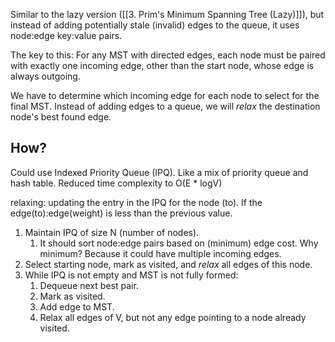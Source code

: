 Similar to the lazy version ([[3. Prim's Minimum Spanning Tree (Lazy)]]), but instead of adding potentially stale (invalid) edges to the queue, it uses node:edge key:value pairs.

The key to this: For any MST with directed edges, each node must be paired with exactly one incoming edge, other than the start node, whose edge is always outgoing.

We have to determine which incoming edge for each node to select for the final MST.
Instead of adding edges to a queue, we will *relax* the destination node's best found edge.
## How?
Could use Indexed Priority Queue (IPQ). Like a mix of priority queue and hash table. 
Reduced time complexity to O(E * logV)

relaxing: updating the entry in the IPQ for the node (to). If the edge(to):edge(weight) is less than the previous value.

1. Maintain IPQ of size N (number of nodes).
	1. It should sort node:edge pairs based on (minimum) edge cost. Why minimum? Because it could have multiple incoming edges.
2. Select starting node, mark as visited, and *relax* all edges of this node.
3. While IPQ is not empty and MST is not fully formed: 
	1. Dequeue next best pair.
	2. Mark as visited.
	3. Add edge to MST.
	4. Relax all edges of V, but not any edge pointing to a node already visited.